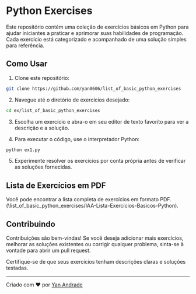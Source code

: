 # Python Exercises

Este repositório contém uma coleção de exercícios básicos em Python para ajudar iniciantes a praticar e aprimorar suas habilidades de programação. Cada exercício está categorizado e acompanhado de uma solução simples para referência.


## Como Usar

1. Clone este repositório:

```bash
git clone https://github.com/yan0606/list_of_basic_python_exercises

```

2. Navegue até o diretório de exercícios desejado:

```bash
cd ex/list_of_basic_python_exercises
```

3. Escolha um exercício e abra-o em seu editor de texto favorito para ver a descrição e a solução.

4. Para executar o código, use o interpretador Python:

```bash
python ex1.py
```

5. Experimente resolver os exercícios por conta própria antes de verificar as soluções fornecidas.

## Lista de Exercícios em PDF

Você pode encontrar a lista completa de exercícios em formato PDF. (\list_of_basic_python_exercises/IAA-Lista-Exercicios-Basicos-Python).

## Contribuindo

Contribuições são bem-vindas! Se você deseja adicionar mais exercícios, melhorar as soluções existentes ou corrigir qualquer problema, sinta-se à vontade para abrir um pull request.

Certifique-se de que seus exercícios tenham descrições claras e soluções testadas.

---
Criado com ❤️ por [Yan Andrade](https://www.linkedin.com/in/yan-andrade-57b202196/)
